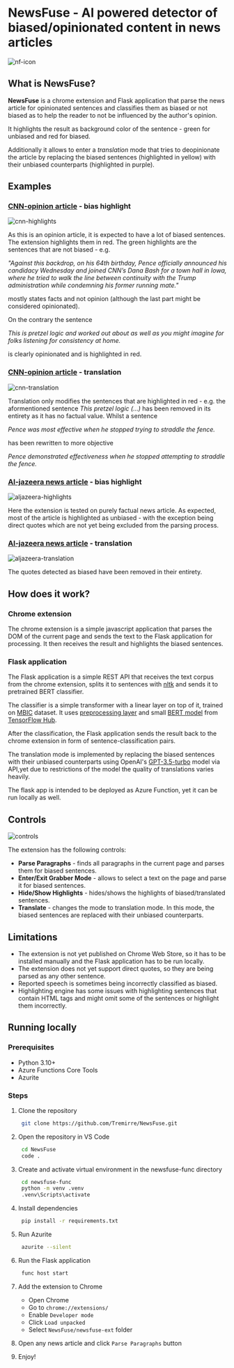 # NewsFuse - AI powered detector of biased/opinionated content in news articles

![nf-icon](newsfuse-ext/icons/64.png)

## What is NewsFuse?

**NewsFuse** is a chrome extension and Flask application that parse the news article for opinionated sentences and classifies them as biased or not biased as to help the reader to not be influenced by the author's opinion.

It highlights the result as background color of the sentence - green for unbiased and red for biased.

Additionally it allows to enter a _translation_ mode that tries to deopinionate the article by replacing the biased sentences (highlighted in yellow) with their unbiased counterparts (highlighted in purple).

## Examples

### [CNN-opinion article](https://edition.cnn.com/2023/06/08/opinions/mike-pence-true-conservatives-dreams-avlon/index.html) - bias highlight

![cnn-highlights](readme_pictures/cnn-opinions-highlights.png)

As this is an opinion article, it is expected to have a lot of biased sentences. The extension highlights them in red. The green highlights are the sentences that are not biased - e.g.

_"Against this backdrop, on his 64th birthday, Pence officially announced his candidacy Wednesday and joined CNN’s Dana Bash for a town hall in Iowa, where he tried to walk the line between continuity with the Trump administration while condemning his former running mate."_

mostly states facts and not opinion (although the last part might be considered opinionated).

On the contrary the sentence

_This is pretzel logic and worked out about as well as you might imagine for folks listening for consistency at home._

is clearly opinionated and is highlighted in red.

### [CNN-opinion article](https://edition.cnn.com/2023/06/08/opinions/mike-pence-true-conservatives-dreams-avlon/index.html) - translation

![cnn-translation](readme_pictures/cnn-opinions-translation.png)

Translation only modifies the sentences that are highlighted in red - e.g. the aformentioned sentence _This pretzel logic (...)_ has been removed in its entirety as it has no factual value. Whilst a sentence

_Pence was most effective when he stopped trying to straddle the fence._

has been rewritten to more objective

_Pence demonstrated effectiveness when he stopped attempting to straddle the fence._

### [Al-jazeera news article](https://www.aljazeera.com/economy/2023/7/26/tottenham-owner-joe-lewis-charged-with-insider-trading-in-us) - bias highlight

![aljazeera-highlights](readme_pictures/aj-news-highlights.png)

Here the extension is tested on purely factual news article. As expected, most of the article is highlighted as unbiased - with the exception being direct quotes which are not yet being excluded from the parsing process.

### [Al-jazeera news article](https://www.aljazeera.com/economy/2023/7/26/tottenham-owner-joe-lewis-charged-with-insider-trading-in-us) - translation

![aljazeera-translation](readme_pictures/aj-news-translation.png)

The quotes detected as biased have been removed in their entirety.

## How does it work?

### Chrome extension

The chrome extension is a simple javascript application that parses the DOM of the current page and sends the text to the Flask application for processing. It then receives the result and highlights the biased sentences.

### Flask application

The Flask application is a simple REST API that receives the text corpus from the chrome extension, splits it to sentences with [nltk](https://www.nltk.org/) and sends it to pretrained BERT classifier.

The classifier is a simple transformer with a linear layer on top of it, trained on [MBIC](https://www.kaggle.com/datasets/timospinde/mbic-a-media-bias-annotation-dataset) dataset. It uses [preprocessing layer](https://tfhub.dev/tensorflow/bert_en_uncased_preprocess/3) and small [BERT model](https://tfhub.dev/tensorflow/small_bert/bert_en_uncased_L-8_H-128_A-2/2) from [TensorFlow Hub](https://tfhub.dev/).

After the classification, the Flask application sends the result back to the chrome extension in form of sentence-classification pairs.

The translation mode is implemented by replacing the biased sentences with their unbiased counterparts using OpenAI's [GPT-3.5-turbo](https://openai.com/blog/better-language-models/) model via API,yet due to restrictions of the model the quality of translations varies heavily.

The flask app is intended to be deployed as Azure Function, yet it can be run locally as well.

## Controls

![controls](readme_pictures/nf-client.png)

The extension has the following controls:

- **Parse Paragraphs** - finds all paragraphs in the current page and parses them for biased sentences.
- **Enter/Exit Grabber Mode** - allows to select a text on the page and parse it for biased sentences.
- **Hide/Show Highlights** - hides/shows the highlights of biased/translated sentences.
- **Translate** - changes the mode to translation mode. In this mode, the biased sentences are replaced with their unbiased counterparts.

## Limitations

- The extension is not yet published on Chrome Web Store, so it has to be installed manually and the Flask application has to be run locally.
- The extension does not yet support direct quotes, so they are being parsed as any other sentence.
- Reported speech is sometimes being incorrectly classified as biased.
- Highlighting engine has some issues with highlighting sentences that contain HTML tags and might omit some of the sentences or highlight them incorrectly.

## Running locally

### Prerequisites

- Python 3.10+
- Azure Functions Core Tools
- Azurite

### Steps

1. Clone the repository
   ```bash
    git clone https://github.com/Tremirre/NewsFuse.git
   ```
2. Open the repository in VS Code
   ```bash
    cd NewsFuse
    code .
   ```
3. Create and activate virtual environment in the newsfuse-func directory
   ```bash
    cd newsfuse-func
    python -m venv .venv
    .venv\Scripts\activate
   ```
4. Install dependencies
   ```bash
    pip install -r requirements.txt
   ```
5. Run Azurite

   ```bash
    azurite --silent
   ```

6. Run the Flask application

   ```bash
    func host start
   ```

7. Add the extension to Chrome

   - Open Chrome
   - Go to `chrome://extensions/`
   - Enable `Developer mode`
   - Click `Load unpacked`
   - Select `NewsFuse/newsfuse-ext` folder

8. Open any news article and click `Parse Paragraphs` button

9. Enjoy!
